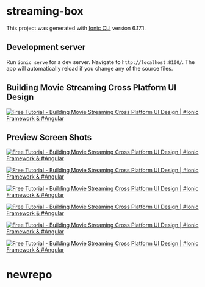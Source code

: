 # streaming-box

This project was generated with [Ionic CLI](https://ionicframework.com/docs/intro/cli) version 6.17.1.

## Development server

Run `ionic serve` for a dev server. Navigate to `http://localhost:8100/`. The app will automatically reload if you change any of the source files.


## Building Movie Streaming Cross Platform UI Design 

[![Free Tutorial - Building Movie Streaming Cross Platform UI Design | #Ionic Framework & #Angular](https://i.ytimg.com/vi/npdeG0ZDewY/maxresdefault.jpg)](https://www.youtube.com/watch?v=npdeG0ZDewY "Free Tutorial - Building Movie Streaming Cross Platform UI Design | #Ionic Framework & #Angular")

## Preview Screen Shots

[![Free Tutorial - Building Movie Streaming Cross Platform UI Design | #Ionic Framework & #Angular](https://user-images.githubusercontent.com/47156072/134695889-59a23001-1ce4-4a4c-a13d-4d3bf5524d9b.png)](https://www.youtube.com/watch?v=npdeG0ZDewY "Free Tutorial - Building Movie Streaming Cross Platform UI Design | #Ionic Framework & #Angular")

[![Free Tutorial - Building Movie Streaming Cross Platform UI Design | #Ionic Framework & #Angular](https://github.com/itsmearunsank/streaming-box/releases/download/screenshot_preview/movies_detail.png)](https://www.youtube.com/watch?v=npdeG0ZDewY "Free Tutorial - Building Movie Streaming Cross Platform UI Design | #Ionic Framework & #Angular")

[![Free Tutorial - Building Movie Streaming Cross Platform UI Design | #Ionic Framework & #Angular](https://github.com/itsmearunsank/streaming-box/releases/download/screenshot_preview/movies_filter.png)](https://www.youtube.com/watch?v=npdeG0ZDewY "Free Tutorial - Building Movie Streaming Cross Platform UI Design | #Ionic Framework & #Angular")

[![Free Tutorial - Building Movie Streaming Cross Platform UI Design | #Ionic Framework & #Angular](https://github.com/itsmearunsank/streaming-box/releases/download/screenshot_preview/tvshows.png)](https://www.youtube.com/watch?v=npdeG0ZDewY "Free Tutorial - Building Movie Streaming Cross Platform UI Design | #Ionic Framework & #Angular")

[![Free Tutorial - Building Movie Streaming Cross Platform UI Design | #Ionic Framework & #Angular](https://github.com/itsmearunsank/streaming-box/releases/download/screenshot_preview/tvshows_detail.png)](https://www.youtube.com/watch?v=npdeG0ZDewY "Free Tutorial - Building Movie Streaming Cross Platform UI Design | #Ionic Framework & #Angular")

[![Free Tutorial - Building Movie Streaming Cross Platform UI Design | #Ionic Framework & #Angular](https://github.com/itsmearunsank/streaming-box/releases/download/screenshot_preview/search_page.png)](https://www.youtube.com/watch?v=npdeG0ZDewY "Free Tutorial - Building Movie Streaming Cross Platform UI Design | #Ionic Framework & #Angular")
# newrepo
